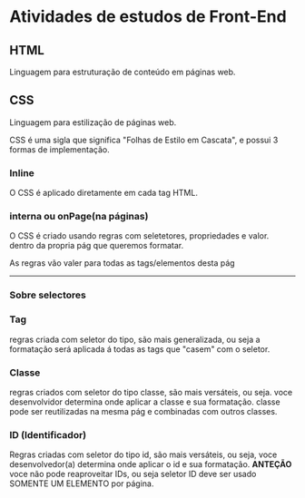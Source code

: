 # Atividades de estudos de Front-End

## HTML
Linguagem para estruturação de conteúdo em páginas web.

## CSS
Linguagem para estilização de páginas web.

CSS é uma sigla que significa "Folhas de Estilo em Cascata", e possui 3 formas de implementação.


### Inline
O CSS é aplicado diretamente em cada tag HTML.



### interna ou onPage(na páginas)
O CSS é criado usando regras com seletetores, propriedades e valor. dentro da propria pág que queremos formatar.


As regras vão valer para todas as tags/elementos desta pág


---

### Sobre selectores

### Tag
regras criada com seletor do tipo, são mais generalizada, ou seja a formatação será aplicada á todas as tags que "casem" com o seletor.

### Classe
regras criados com seletor do tipo classe, são mais versáteis, ou seja. voce desenvolvidor determina onde aplicar a classe e sua formatação.
classe pode ser reutilizadas na mesma pág e combinadas com outros classes.



### ID (Identificador)
Regras criadas com seletor do tipo id, são mais versáteis, ou seja, voce desenvolvedor(a) determina onde aplicar o id e sua formatação. **ANTEÇÃO** voce não pode reaproveitar IDs, ou seja seletor ID deve ser usado SOMENTE UM ELEMENTO por página.


